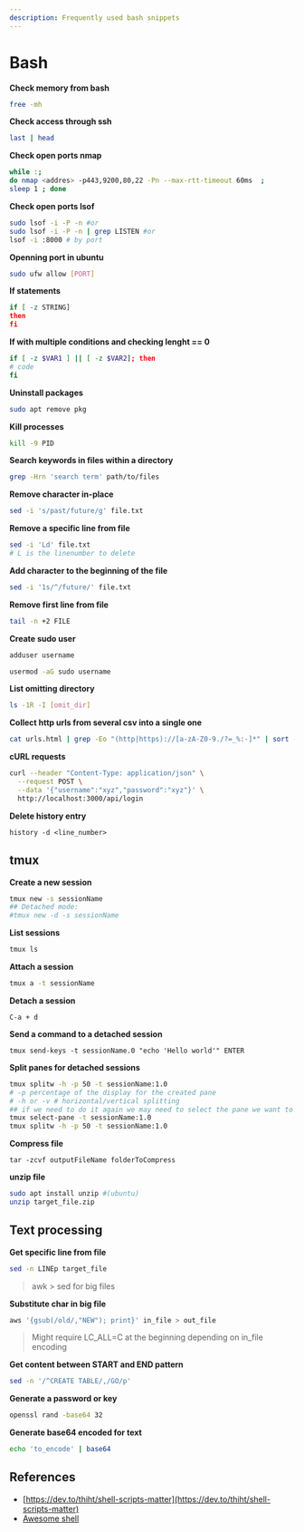 ```yaml
---
description: Frequently used bash snippets
---
```


# Bash

**Check memory from bash**

```bash
free -mh
```

**Check access through ssh**

```bash
last | head
```

**Check open ports nmap**

```bash
while :; 
do nmap <addres> -p443,9200,80,22 -Pn --max-rtt-timeout 60ms  ;
sleep 1 ; done
```

**Check open ports lsof**

```bash
sudo lsof -i -P -n #or
sudo lsof -i -P -n | grep LISTEN #or
lsof -i :8000 # by port
```

**Openning port in ubuntu**

```bash
sudo ufw allow [PORT]
```

**If statements**

```bash
if [ -z STRING]
then
fi
```

**If with multiple conditions and checking lenght == 0**

```bash
if [ -z $VAR1 ] || [ -z $VAR2]; then
# code
fi
```

**Uninstall packages**

```bash
sudo apt remove pkg
```

**Kill processes**

```bash
kill -9 PID
```

**Search keywords in files within a directory**

```bash
grep -Hrn 'search term' path/to/files
```

**Remove character in-place**

```bash
sed -i 's/past/future/g' file.txt
```

**Remove a specific line from file**

```bash
sed -i 'Ld' file.txt
# L is the linenumber to delete
```

**Add character to the beginning of the file**

```bash
sed -i '1s/^/future/' file.txt
```

**Remove first line from file**

```bash
tail -n +2 FILE
```

**Create sudo user**

```bash
adduser username
```

```bash
usermod -aG sudo username
```

**List omitting directory**

```bash
ls -1R -I [omit_dir]
```

**Collect http urls from several csv into a single one**

```bash
cat urls.html | grep -Eo "(http|https)://[a-zA-Z0-9./?=_%:-]*" | sort -u
```

**cURL requests**

```bash
curl --header "Content-Type: application/json" \
  --request POST \
  --data '{"username":"xyz","password":"xyz"}' \
  http://localhost:3000/api/login
```

**Delete history entry**

`history -d <line_number>`

## tmux

**Create a new session**

```bash
tmux new -s sessionName
## Detached mode:
#tmux new -d -s sessionName
```

**List sessions**

```bash
tmux ls
```

**Attach a session**

```bash
tmux a -t sessionName
```

**Detach a session**

```text
C-a + d
```

**Send a command to a detached session**

```text
tmux send-keys -t sessionName.0 "echo 'Hello world'" ENTER
```

**Split panes for detached sessions**

```bash
tmux splitw -h -p 50 -t sessionName:1.0
# -p percentage of the display for the created pane
# -h or -v # horizontal/vertical splitting
## if we need to do it again we may need to select the pane we want to split first
tmux select-pane -t sessionName:1.0
tmux splitw -h -p 50 -t sessionName:1.0
```

**Compress file**

```
tar -zcvf outputFileName folderToCompress
```

**unzip file**

```bash
sudo apt install unzip #(ubuntu)
unzip target_file.zip
```

## Text processing

**Get specific line from file**

```bash
sed -n LINEp target_file
```

> awk &gt; sed for big files

**Substitute char in big file**

```bash
aws '{gsub(/old/,"NEW"); print}' in_file > out_file
```

> Might require LC\_ALL=C at the beginning depending on in\_file encoding

**Get content between START and END pattern**

```bash
sed -n '/^CREATE TABLE/,/GO/p'
```

**Generate a password or key**

```bash
openssl rand -base64 32
```

**Generate base64 encoded for text**

```bash
echo 'to_encode' | base64
```

## **References**

* [https://dev.to/thiht/shell-scripts-matter](https://dev.to/thiht/shell-scripts-matter)
* [Awesome shell](https://github.com/alebcay/awesome-shell)

